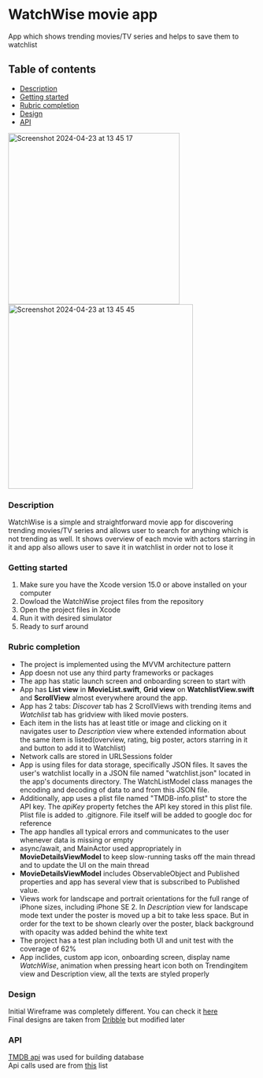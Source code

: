 # WatchWise movie app
App which shows trending movies/TV series and helps to save them to watchlist


## Table of contents
- [Description](#description)
- [Getting started](#getting-started)
- [Rubric completion](#rubric-completion)
- [Design](#design)
- [API](#api)

<img width="348" alt="Screenshot 2024-04-23 at 13 45 17" src="https://github.com/Aysledger/ColorPicker/assets/61873412/5438d137-3a42-42a8-92a3-c545fce60016">
<img width="375" alt="Screenshot 2024-04-23 at 13 45 45" src="https://github.com/Aysledger/ColorPicker/assets/61873412/f4c5050d-5ccd-49e7-8745-fa70d33ca414">


### Description
WatchWise is a simple and straightforward movie app for discovering trending movies/TV series and allows user to search for anything which is not trending as well. It shows overview of each movie with actors starring in it and app also allows user to save it in watchlist in order not to lose it
### Getting started
1. Make sure you have the Xcode version 15.0 or above installed on your computer
2. Dowload the WatchWise project files from the repository
3. Open the project files in Xcode
4. Run it with desired simulator
5. Ready to surf around

### Rubric completion
- The project is implemented using the MVVM architecture pattern
- App doesn not use any third party frameworks or packages
- The app has static launch screen and onboarding screen to start with
- App has **List view** in **MovieList.swift**, **Grid view** on **WatchlistView.swift** and **ScrollView** almost everywhere around the app.
- App has 2 tabs: *Discover* tab has 2 ScrollViews with trending items and *Watchlist* tab has gridview with liked movie posters.
- Each item in the lists has at least title or image and clicking on it navigates user to *Description* view where extended information about the same item is listed(overview, rating, big poster, actors starring in it and button to add it to Watchlist)
- Network calls are stored in URLSessions folder
- App is using files for data storage, specifically JSON files. It saves the user's watchlist locally in a JSON file named "watchlist.json" located in the app's documents directory. The WatchListModel class manages the encoding and decoding of data to and from this JSON file.
- Additionally, app uses a plist file named "TMDB-info.plist" to store the API key. The *apiKey* property fetches the API key stored in this plist file. Plist file is added to .gitignore. File itself will be added to google doc for reference
- The app handles all typical errors and communicates to the user whenever data is missing or empty
- async/await, and MainActor used appropriately in **MovieDetailsViewModel** to keep slow-running tasks off the main thread and to update the UI on the main thread
- **MovieDetailsViewModel** includes ObservableObject and Published properties and app has several view that is subscribed to Published value.
- Views work for landscape and portrait orientations for the full range of iPhone sizes, including iPhone SE 2. In *Description* view for landscape mode text under the poster is moved up a bit to take less space. But in order for the text to be shown clearly over the poster, black background with opacity was added behind the white text
- The project has a test plan including both UI and unit test with the coverage of 62%
- App inclides, custom app icon, onboarding screen, display name *WatchWise*, animation when pressing heart icon both on Trendingitem view and Description view, all the texts are styled properly

### Design
Initial Wireframe was completely different. You can check it [here](https://balsamiq.cloud/swtbtoq/pq7wvmg/r2278)  
Final designs are taken from [Dribble](https://dribbble.com/shots/23061907-Movie-App-Dark) but modified later

### API
[TMDB api](https://developer.themoviedb.org/docs/getting-started) was used for building database   
Api calls used are from [this](https://developer.themoviedb.org/reference/intro/getting-started) list 
